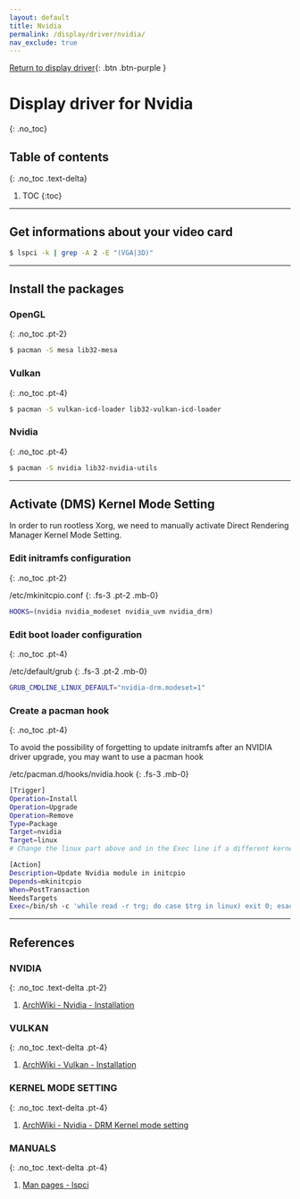 ```yaml
---
layout: default
title: Nvidia
permalink: /display/driver/nvidia/
nav_exclude: true
---
```


[Return to display driver](/Andromeda/display/driver/){: .btn .btn-purple }

# Display driver for Nvidia
{: .no_toc}

## Table of contents
{: .no_toc .text-delta}

1. TOC
{:toc}

---

## Get informations about your video card

```bash
$ lspci -k | grep -A 2 -E "(VGA|3D)"
```

---

## Install the packages

### OpenGL
{: .no_toc .pt-2}

```bash
$ pacman -S mesa lib32-mesa
```

### Vulkan
{: .no_toc .pt-4}

```bash
$ pacman -S vulkan-icd-loader lib32-vulkan-icd-loader
```

### Nvidia
{: .no_toc .pt-4}

```bash
$ pacman -S nvidia lib32-nvidia-utils
```

---

## Activate (DMS) Kernel Mode Setting

In order to run rootless Xorg, we need to manually activate Direct Rendering Manager Kernel Mode Setting.

### Edit initramfs configuration
{: .no_toc .pt-2}

/etc/mkinitcpio.conf
{: .fs-3 .pt-2 .mb-0}

```bash
HOOKS=(nvidia nvidia_modeset nvidia_uvm nvidia_drm)
```

### Edit boot loader configuration
{: .no_toc .pt-4}

/etc/default/grub
{: .fs-3 .pt-2 .mb-0}

```bash
GRUB_CMDLINE_LINUX_DEFAULT="nvidia-drm.modeset=1"
```

### Create a pacman hook
{: .no_toc .pt-4}

To avoid the possibility of forgetting to update initramfs after an NVIDIA driver upgrade, you may want to use a pacman hook

/etc/pacman.d/hooks/nvidia.hook
{: .fs-3 .mb-0}

```bash
[Trigger]
Operation=Install
Operation=Upgrade
Operation=Remove
Type=Package
Target=nvidia
Target=linux
# Change the linux part above and in the Exec line if a different kernel is used

[Action]
Description=Update Nvidia module in initcpio
Depends=mkinitcpio
When=PostTransaction
NeedsTargets
Exec=/bin/sh -c 'while read -r trg; do case $trg in linux) exit 0; esac; done; /usr/bin/mkinitcpio -P'
```

---

## References

### NVIDIA
{: .no_toc .text-delta .pt-2}

1. [ArchWiki - Nvidia - Installation](https://wiki.archlinux.org/index.php/NVIDIA#Installation)

### VULKAN
{: .no_toc .text-delta .pt-4}

1. [ArchWiki - Vulkan - Installation](https://wiki.archlinux.org/index.php/Vulkan#Installation)

### KERNEL MODE SETTING
{: .no_toc .text-delta .pt-4}

1. [ArchWiki - Nvidia - DRM Kernel mode setting](https://wiki.archlinux.org/index.php/NVIDIA#DRM_kernel_mode_setting)

### MANUALS
{: .no_toc .text-delta .pt-4}

1. [Man pages - lspci](https://jlk.fjfi.cvut.cz/arch/manpages/man/core/pciutils/lspci.8.en)
